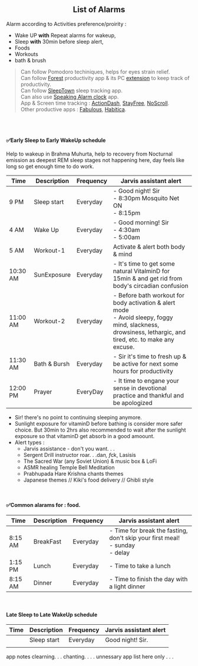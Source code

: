 <h2 align="center">List of Alarms</h2>

Alarm according to Activities preference/proirity :  
- Wake UP **with** Repeat alarms for wakeup,
- Sleep **with** 30min before sleep alert,
- Foods
- Workouts
- bath & brush

> Can follow Pomodoro techiniques, helps for eyes strain relief.  
> Can follow [Forest](https://play.google.com/store/search?q=forest&c=apps) productivity app & its PC [extension](https://chromewebstore.google.com/detail/forest-stay-focused-be-pr/kjacjjdnoddnpbbcjilcajfhhbdhkpgk) to keep track of productivity.  
> Can follow [SleepTown](https://play.google.com/store/apps/details?id=seekrtech.sleep) sleep tracking app.  
> Can also use [Speaking Alarm clock](https://play.google.com/store/apps/details?id=com.comostudio.hourlyreminder) app.  
> App & Screen time tracking : [ActionDash](https://play.google.com/store/apps/details?id=com.actiondash.playstore), [StayFree](https://play.google.com/store/apps/details?id=com.burockgames.timeclocker), [NoScroll](https://play.google.com/store/apps/details?id=com.newswarajya.noswipe.reelshortblocker).  
> Other productive apps : [Fabulous](https://play.google.com/store/apps/details?id=co.thefabulous.app), [Habitica](https://play.google.com/store/apps/details?id=com.habitrpg.android.habitica).

<br>
<br>



#### ✅Early Sleep to Early WakeUp schedule
Help to wakeup in Brahma Muhurta, help to recovery from Nocturnal emission as deepest REM sleep stages not happening here, day feels like long so get enough time to do work.

| Time | Description | Frequency | Jarvis assistant alert |
| ---- | ----------- | --------- | ---------------------- |
| 9 PM | Sleep start | Everyday  | - Good night! Sir<br>- 8:30pm Mosquito Net ON<br>- 8:15pm |
| 4 AM | Wake Up     | Everyday  | - Good morning! Sir<br>- 4:30am<br>- 5:00am |
| 5 AM | Workout-1   | Everyday  | Activate & alert both body & mind |
| 10:30 AM | SunExposure | Everyday | - It's time to get some natural VitalminD for 15min & and get rid from body's circadian confusion |
| 11:00 AM | Workout-2 | Everyday  | - Before bath workout for body activation & alert mode<br>- Avoid sleepy, foggy mind, slackness, drowsiness, lethargic, and tired, etc. to make any excuse. |
| 11:30 AM | Bath & Bursh | Everyday | - Sir it's time to fresh up & be active for next some hours for productivity |
| 12:00 PM | Prayer | EveryDay | - It time to engane your sense in devotional practice and thankful and be apologized |

- Sir! there's no point to continuing sleeping anymore.
- Sunlight exposure for vitaminD before bathing is consider more safer choice. But 30min to 2hrs also recommended to wait after the sunlight exposure so that vitaminD get absorb in a good amoount.
- Alert types :
  - Jarvis assistance - don't you want. . .
  - Sergent Drill instructor roar. . .da*n, f*ck, Lasisis
  - The Sacred War (any Soviet Union) & music box & LoFi
  - ASMR healing Temple Bell Meditation
  - Prabhupada Hare Krishna chants themes
  - Japanese themes // Kiki's food delivery // Ghibli style

<br>


#### ✅Common alarams for : food.
| Time | Description | Frequency | Jarvis assistant alert |
| ---- | ----------- | --------- | ---------------------- |
| 8:15 AM | BreakFast | Everyday  | - Time for break the fasting, don't skip your first meal!<br>- sunday<br>- delay |
| 1:15 PM | Lunch | Everyday | - Time to take a lunch |
| 8:15 AM | Dinner | Everyday | - Time to finish the day with a light dinner |


<br>

#### Late Sleep to Late WakeUp schedule

| Time | Description | Frequency | Jarvis assistant alert |
| ---- | ----------- | --------- | ---------------------- |
|      | Sleep start | Everyday  | Good night! Sir. |
|      |             |           |                  |



app notes clearning. . .
chanting. . . .
unnessary app list here only . . .


